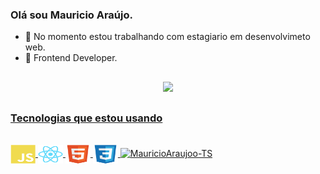### Olá sou Mauricio Araújo.

- 🔭 No momento estou trabalhando com estagiario em desenvolvimeto web.
- 🌱 Frontend Developer. 
##

<div align="center">
  <a href="https://github.com/MauricioAraujoo">
  <img height="180em" src="https://github-readme-stats.vercel.app/api?username=MauricioAraujoo&show_icons=true&theme=highcontrast&include_all_commits=true&count_private=true"/>
</div>


##
### Tecnologias que estou usando 

<div style="display: inline_block"><br>
  <img align="center" alt="MauricioAraujoo-Js" height="30" width="40" src="https://raw.githubusercontent.com/devicons/devicon/master/icons/javascript/javascript-plain.svg">
  <img align="center" alt="MauricioAraujoo-React" height="30" width="40" src="https://raw.githubusercontent.com/devicons/devicon/master/icons/react/react-original.svg">
  <img align="center" alt="MauricioAraujoo-HTML" height="30" width="40" src="https://raw.githubusercontent.com/devicons/devicon/master/icons/html5/html5-original.svg">
  <img align="center" alt="MauricioAraujoo-CSS" height="30" width="40" src="https://raw.githubusercontent.com/devicons/devicon/master/icons/css3/css3-original.svg">
  <img "center" alt="MauricioAraujoo-TS" height="30" width="40"   src="https://cdn.jsdelivr.net/gh/devicons/devicon/icons/typescript/typescript-original.svg" />
  
 ##
 
 
  
  
<!--

- 🔭 I’m currently working on ...
- 🌱 I’m currently learning ...
- 👯 I’m looking to collaborate on ...
- 🤔 I’m looking for help with ...
- 💬 Ask me about ...
- 📫 How to reach me: ...
- 😄 Pronouns: ...
- ⚡ Fun fact: ...
-->
